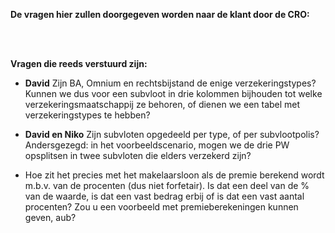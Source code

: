 __De vragen hier zullen doorgegeven worden naar de klant door de CRO:__


<br><br>


__Vragen die reeds verstuurd zijn:__

* **David** Zijn BA, Omnium en rechtsbijstand de enige verzekeringstypes? Kunnen we dus voor een subvloot in drie kolommen bijhouden tot welke verzekeringsmaatschappij ze behoren, of dienen we een tabel met verzekeringstypes te hebben?

* **David en Niko** Zijn subvloten opgedeeld per type, of per subvlootpolis? Andersgezegd: in het voorbeeldscenario, mogen we de drie PW opsplitsen in twee subvloten die elders verzekerd zijn?

* Hoe zit het precies met het makelaarsloon als de premie berekend wordt m.b.v. van de procenten (dus niet forfetair).
Is dat een deel van de % van de waarde, is dat een vast bedrag erbij of is dat een vast aantal procenten?
Zou u een voorbeeld met premieberekeningen kunnen geven, aub?
